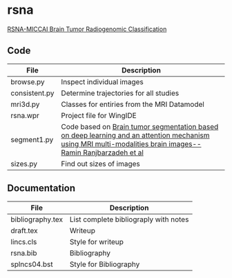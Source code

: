 # rsna

[RSNA-MICCAI Brain Tumor Radiogenomic Classification](https://www.kaggle.com/c/rsna-miccai-brain-tumor-radiogenomic-classification)

## Code

File|Description
--------------|---------------------------------------------------------------------------------------------------------------
browse.py|Inspect individual images
consistent.py|Determine trajectories for all studies
mri3d.py|Classes for entiries from the MRI Datamodel
rsna.wpr|Project file for WingIDE
segment1.py|Code based on [Brain tumor segmentation based on deep learning and an attention mechanism using MRI multi-modalities brain images--Ramin Ranjbarzadeh et al](https://www.nature.com/articles/s41598-021-90428-8)
sizes.py|Find out sizes of images

## Documentation

File|Description
-----------------|---------------------------------------------------------------------------------------------------------------
bibliography.tex|List complete bibliograply with notes
draft.tex|Writeup
lincs.cls|Style for writeup
rsna.bib|Bibliography
splncs04.bst|Style for Bibliography
